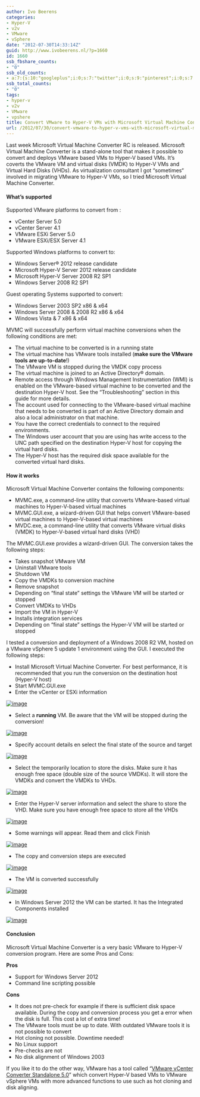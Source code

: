 ```yaml
---
author: Ivo Beerens
categories:
- Hyper-V
- v2v
- VMware
- vSphere
date: "2012-07-30T14:33:14Z"
guid: http://www.ivobeerens.nl/?p=1660
id: 1660
ssb_fbshare_counts:
- "0"
ssb_old_counts:
- a:7:{s:10:"googleplus";i:0;s:7:"twitter";i:0;s:9:"pinterest";i:0;s:7:"fbshare";i:0;s:8:"linkedin";i:0;s:6:"reddit";i:0;s:6:"tumblr";i:0;}
ssb_total_counts:
- "0"
tags:
- hyper-v
- v2v
- VMware
- vpshere
title: Convert VMware to Hyper-V VMs with Microsoft Virtual Machine Converter
url: /2012/07/30/convert-vmware-to-hyper-v-vms-with-microsoft-virtual-machine-converter/
---
```


Last week Microsoft Virtual Machine Converter RC is released. Microsoft Virtual Machine Converter is a stand-alone tool that makes it possible to convert and deploys VMware based VMs to Hyper-V based VMs. It’s coverts the VMware VM and virtual disks (VMDK) to Hyper-V VMs and Virtual Hard Disks (VHDs). As virtualization consultant I got “sometimes“ involved in migrating VMware to Hyper-V VMs, so I tried Microsoft Virtual Machine Converter.

#### What’s supported

Supported VMware platforms to convert from :

- vCenter Server 5.0
- vCenter Server 4.1
- VMware ESXi Server 5.0
- VMware ESXi/ESX Server 4.1

Supported Windows platforms to convert to:

- Windows Server® 2012 release candidate
- Microsoft Hyper-V Server 2012 release candidate
- Microsoft Hyper-V Server 2008 R2 SP1
- Windows Server 2008 R2 SP1

Guest operating Systems supported to convert:

- Windows Server 2003 SP2 x86 &amp; x64
- Windows Server 2008 &amp; 2008 R2 x86 &amp; x64
- Windows Vista &amp; 7 x86 &amp; x64

MVMC will successfully perform virtual machine conversions when the following conditions are met:

- The virtual machine to be converted is in a running state
- The virtual machine has VMware tools installed (**make sure the VMware tools are up-to-date**!)
- The VMware VM is stopped during the VMDK copy process
- The virtual machine is joined to an Active Directory® domain.
- Remote access through Windows Management Instrumentation (WMI) is enabled on the VMware-based virtual machine to be converted and the destination Hyper-V host. See the “Troubleshooting” section in this guide for more details.
- The account used for connecting to the VMware-based virtual machine that needs to be converted is part of an Active Directory domain and also a local administrator on that machine.
- You have the correct credentials to connect to the required environments.
- The Windows user account that you are using has write access to the UNC path specified on the destination Hyper-V host for copying the virtual hard disks.
- The Hyper-V host has the required disk space available for the converted virtual hard disks.

#### How it works

Microsoft Virtual Machine Converter contains the following components:

- MVMC.exe, a command-line utility that converts VMware-based virtual machines to Hyper-V-based virtual machines
- MVMC.GUI.exe, a wizard-driven GUI that helps convert VMware-based virtual machines to Hyper-V-based virtual machines
- MVDC.exe, a command-line utility that converts VMware virtual disks (VMDK) to Hyper-V-based virtual hard disks (VHD)

The MVMC.GUI.exe provides a wizard-driven GUI. The conversion takes the following steps:

- Takes snapshot VMware VM
- Uninstall VMware tools
- Shutdown VM
- Copy the VMDKs to conversion machine
- Remove snapshot
- Depending on “final state” settings the VMware VM will be started or stopped
- Convert VMDKs to VHDs
- Import the VM in Hyper-V
- Installs integration services
- Depending on “final state” settings the Hyper-V VM will be started or stopped

I tested a conversion and deployment of a Windows 2008 R2 VM, hosted on a VMware vSphere 5 update 1 environment using the GUI. I executed the following steps:

- Install Microsoft Virtual Machine Converter. For best performance, it is recommended that you run the conversion on the destination host (Hyper-V host)
- Start MVMC.GUI.exe
- Enter the vCenter or ESXi information

[![image](http://localhost/wp-content/uploads/2012/07/image_thumb9.png "image")](http://localhost/wp-content/uploads/2012/07/image9.png)

- Select a **running** VM. Be aware that the VM will be stopped during the conversion!

[![image](http://localhost/wp-content/uploads/2012/07/image_thumb10.png "image")](http://localhost/wp-content/uploads/2012/07/image10.png)

- Specify account details en select the final state of the source and target

[![image](http://localhost/wp-content/uploads/2012/07/image_thumb11.png "image")](http://localhost/wp-content/uploads/2012/07/image11.png)

- Select the temporarily location to store the disks. Make sure it has enough free space (double size of the source VMDKs). It will store the VMDKs and convert the VMDKs to VHDs.

[![image](http://localhost/wp-content/uploads/2012/07/image_thumb12.png "image")](http://localhost/wp-content/uploads/2012/07/image12.png)

- Enter the Hyper-V server information and select the share to store the VHD. Make sure you have enough free space to store all the VHDs

[![image](http://localhost/wp-content/uploads/2012/07/image_thumb13.png "image")](http://localhost/wp-content/uploads/2012/07/image13.png)

- Some warnings will appear. Read them and click Finish

[![image](http://localhost/wp-content/uploads/2012/07/image_thumb14.png "image")](http://localhost/wp-content/uploads/2012/07/image14.png)

- The copy and conversion steps are executed

[![image](http://localhost/wp-content/uploads/2012/07/image_thumb15.png "image")](http://localhost/wp-content/uploads/2012/07/image15.png)

- The VM is converted successfully

[![image](http://localhost/wp-content/uploads/2012/07/image_thumb16.png "image")](http://localhost/wp-content/uploads/2012/07/image16.png)

- In Windows Server 2012 the VM can be started. It has the Integrated Components installed

[![image](http://localhost/wp-content/uploads/2012/07/image_thumb17.png "image")](http://localhost/wp-content/uploads/2012/07/image17.png)

#### Conclusion

Microsoft Virtual Machine Converter is a very basic VMware to Hyper-V conversion program. Here are some Pros and Cons:

**Pros**

- Support for Windows Server 2012
- Command line scripting possible

**Cons**

- It does not pre-check for example if there is sufficient disk space available. During the copy and conversion process you get a error when the disk is full. This cost a lot of extra time!
- The VMware tools must be up to date. With outdated VMware tools it is not possible to convert
- Hot cloning not possible. Downtime needed!
- No Linux support
- Pre-checks are not
- No disk alignment of Windows 2003

If you like it to do the other way, VMware has a tool called “[VMware vCenter Converter Standalone 5.0](https://my.vmware.com/web/vmware/details/converter5/dHclYnRqZEBiZEAldw==)” which convert Hyper-V based VMs to VMware vSphere VMs with more advanced functions to use such as hot cloning and disk aligning.
